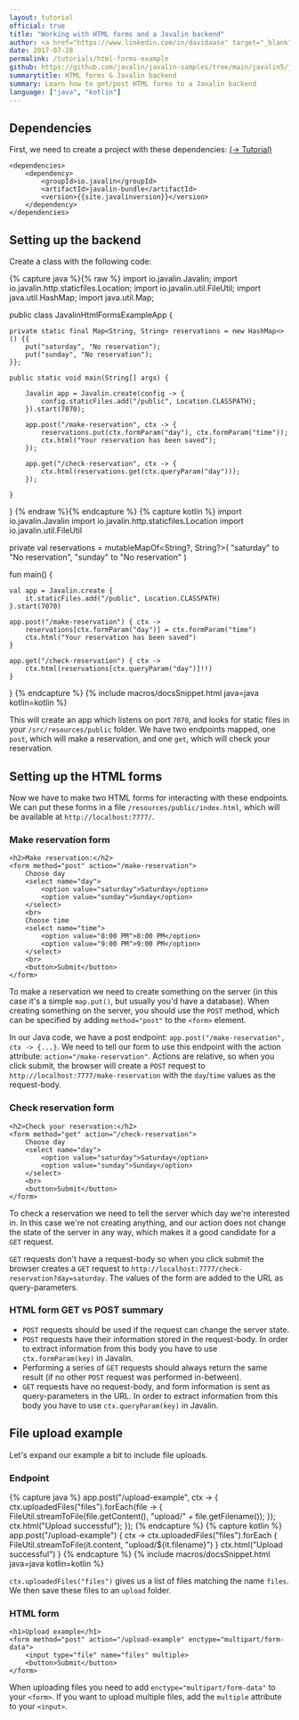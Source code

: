 ```yaml
---
layout: tutorial
official: true
title: "Working with HTML forms and a Javalin backend"
author: <a href="https://www.linkedin.com/in/davidaase" target="_blank">David Åse</a>
date: 2017-07-28
permalink: /tutorials/html-forms-example
github: https://github.com/javalin/javalin-samples/tree/main/javalin5/javalin-html-forms-example
summarytitle: HTML forms & Javalin backend
summary: Learn how to get/post HTML forms to a Javalin backend
language: ["java", "kotlin"]
---
```


## Dependencies

First, we need to create a project with these dependencies: [(→ Tutorial)](/tutorials/maven-setup)

~~~markup
<dependencies>
    <dependency>
        <groupId>io.javalin</groupId>
        <artifactId>javalin-bundle</artifactId>
        <version>{{site.javalinversion}}</version>
    </dependency>
</dependencies>
~~~

## Setting up the backend

Create a class with the following code:

{% capture java %}{% raw %}
import io.javalin.Javalin;
import io.javalin.http.staticfiles.Location;
import io.javalin.util.FileUtil;
import java.util.HashMap;
import java.util.Map;

public class JavalinHtmlFormsExampleApp {

    private static final Map<String, String> reservations = new HashMap<>() {{
        put("saturday", "No reservation");
        put("sunday", "No reservation");
    }};

    public static void main(String[] args) {

        Javalin app = Javalin.create(config -> {
            config.staticFiles.add("/public", Location.CLASSPATH);
        }).start(7070);

        app.post("/make-reservation", ctx -> {
            reservations.put(ctx.formParam("day"), ctx.formParam("time"));
            ctx.html("Your reservation has been saved");
        });

        app.get("/check-reservation", ctx -> {
            ctx.html(reservations.get(ctx.queryParam("day")));
        });

    }

}
{% endraw %}{% endcapture %}
{% capture kotlin %}
import io.javalin.Javalin
import io.javalin.http.staticfiles.Location
import io.javalin.util.FileUtil

private val reservations = mutableMapOf<String?, String?>(
    "saturday" to "No reservation",
    "sunday" to "No reservation"
)

fun main() {

    val app = Javalin.create {
        it.staticFiles.add("/public", Location.CLASSPATH)
    }.start(7070)

    app.post("/make-reservation") { ctx ->
        reservations[ctx.formParam("day")] = ctx.formParam("time")
        ctx.html("Your reservation has been saved")
    }

    app.get("/check-reservation") { ctx ->
        ctx.html(reservations[ctx.queryParam("day")]!!)
    }

}
{% endcapture %}
{% include macros/docsSnippet.html java=java kotlin=kotlin %}

This will create an app which listens on port `7070`,
and looks for static files in your `/src/resources/public` folder.
We have two endpoints mapped, one `post`, which will make a reservation,
and one `get`, which will check your reservation.

## Setting up the HTML forms

Now we have to make two HTML forms for interacting with these endpoints.
We can put these forms in a file `/resources/public/index.html`, which will be
available at `http://localhost:7777/`.

### Make reservation form
```markup
<h2>Make reservation:</h2>
<form method="post" action="/make-reservation">
    Choose day
    <select name="day">
        <option value="saturday">Saturday</option>
        <option value="sunday">Sunday</option>
    </select>
    <br>
    Choose time
    <select name="time">
        <option value="8:00 PM">8:00 PM</option>
        <option value="9:00 PM">9:00 PM</option>
    </select>
    <br>
    <button>Submit</button>
</form>
```

To make a reservation we need to create something on the server
(in this case it's a simple `map.put()`, but usually you'd have a database).
When creating something on the server, you should use the `POST` method,
which can be specified by adding `method="post"` to the `<form>` element.

In our Java code, we have a post endpoint: `app.post("/make-reservation", ctx -> {...}`. We
need to tell our form to use this endpoint with the action attribute: `action="/make-reservation"`.
Actions are relative, so when you click submit, the browser will create a `POST` request
to `http://localhost:7777/make-reservation` with the `day`/`time` values as the request-body.

### Check reservation form
```markup
<h2>Check your reservation:</h2>
<form method="get" action="/check-reservation">
    Choose day
    <select name="day">
        <option value="saturday">Saturday</option>
        <option value="sunday">Sunday</option>
    </select>
    <br>
    <button>Submit</button>
</form>
```

To check a reservation we need to tell the server which day we're interested in.
In this case we're not creating anything, and our action does not change the state
of the server in any way, which makes it a good candidate for a `GET` request.

`GET` requests don't have a request-body so when you click submit the browser
creates a `GET` request to `http://localhost:7777/check-reservation?day=saturday`.
The values of the form are added to the URL as query-parameters.

### HTML form GET vs POST summary
* `POST` requests should be used if the request can change the server state.
* `POST` requests have their information stored in the request-body. In order to extract information from this body you have to use `ctx.formParam(key)` in Javalin.
* Performing a series of `GET` requests should always return the same result (if no other `POST` request was performed in-between).
* `GET` requests have no request-body, and form information is sent as query-parameters in the URL. In order to extract information from this body you have to use `ctx.queryParam(key)` in Javalin.

## File upload example
Let's expand our example a bit to include file uploads.

### Endpoint
{% capture java %}
app.post("/upload-example", ctx -> {
    ctx.uploadedFiles("files").forEach(file -> {
        FileUtil.streamToFile(file.getContent(), "upload/" + file.getFilename());
    });
    ctx.html("Upload successful");
});
{% endcapture %}
{% capture kotlin %}
app.post("/upload-example") { ctx ->
    ctx.uploadedFiles("files").forEach {
        FileUtil.streamToFile(it.content, "upload/${it.filename}")
    }
    ctx.html("Upload successful")
}
{% endcapture %}
{% include macros/docsSnippet.html java=java kotlin=kotlin %}

`ctx.uploadedFiles("files")` gives us a list of files matching the name `files`.
We then save these files to an `upload` folder.

### HTML form

```markup
<h1>Upload example</h1>
<form method="post" action="/upload-example" enctype="multipart/form-data">
    <input type="file" name="files" multiple>
    <button>Submit</button>
</form>
```

When uploading files you need to add `enctype="multipart/form-data"` to your `<form>`.
If you want to upload multiple files, add the `multiple` attribute to your `<input>`.
